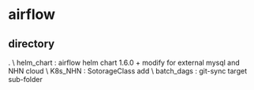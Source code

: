 # airflow

## directory
. 
\ helm_chart : airflow helm chart 1.6.0 + modify for external mysql and NHN cloud
\ K8s_NHN : SotorageClass add
\ batch_dags : git-sync target sub-folder
